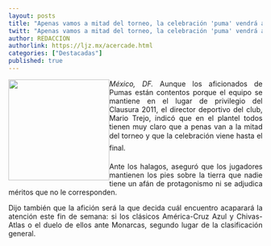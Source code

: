 ```yaml
---
layout: posts
title: "Apenas vamos a mitad del torneo, la celebración 'puma' vendrá al final"
twitt: "Apenas vamos a mitad del torneo, la celebración 'puma' vendrá al final"
author: REDACCION
authorlink: https://ljz.mx/acercade.html
categories: ["Destacadas"]
published: true
---
```

<img src="http://ljz.mx/images/stories/bravo.jpg" border="0" width="200" style="float: left;" />

<p style="text-align: justify;">
  <em><em>México, DF.</em></em> Aunque los aficionados de Pumas están contentos porque el equipo se mantiene en el lugar de privilegio del Clausura 2011, el director deportivo del club, Mario Trejo, indicó que en el plantel todos tienen muy claro que a penas van a la mitad del torneo y que la celebración viene hasta el final.
</p>

<p style="text-align: justify;">
  Ante los halagos, aseguró que los jugadores mantienen los pies sobre la tierra que nadie tiene un afán de protagonismo ni se adjudica méritos que no le corresponden.
</p>

<p style="text-align: justify;">
  Dijo también que la afición será la que decida cuál encuentro acaparará la atención este fin de semana: si los clásicos América-Cruz Azul y Chivas-Atlas o el duelo de ellos ante Monarcas, segundo lugar de la clasificación general.
</p>

